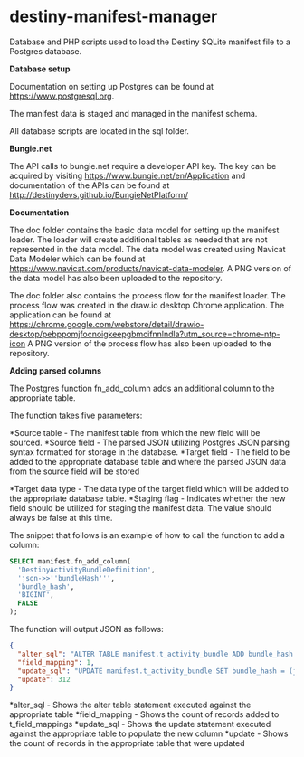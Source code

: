 # destiny-manifest-manager
Database and PHP scripts used to load the Destiny SQLite manifest file to a Postgres database.

**Database setup**

Documentation on setting up Postgres can be found at https://www.postgresql.org.

The manifest data is staged and managed in the manifest schema.

All database scripts are located in the sql folder.

**Bungie.net**

The API calls to bungie.net require a developer API key. The key can be acquired by visiting https://www.bungie.net/en/Application and documentation of the APIs can be found at http://destinydevs.github.io/BungieNetPlatform/

**Documentation**

The doc folder contains the basic data model for setting up the manifest loader. The loader will create additional tables as needed that are not represented in the data model. The data model was created using Navicat Data Modeler which can be found at https://www.navicat.com/products/navicat-data-modeler. A PNG version of the data model has also been uploaded to the repository.

The doc folder also contains the process flow for the manifest loader. The process flow was created in the draw.io desktop Chrome application. The application can be found at https://chrome.google.com/webstore/detail/drawio-desktop/pebppomjfocnoigkeepgbmcifnnlndla?utm_source=chrome-ntp-icon A PNG version of the process flow has also been uploaded to the repository.

**Adding parsed columns**

The Postgres function fn_add_column adds an additional column to the appropriate table.

The function takes five parameters:

  *Source table - The manifest table from which the new field will be sourced.
  *Source field - The parsed JSON utilizing Postgres JSON parsing syntax formatted for storage in the database.
  *Target field - The field to be added to the appropriate database table and where the parsed JSON data from the source field will be stored
  
  *Target data type - The data type of the target field which will be added to the appropriate database table.
  *Staging flag - Indicates whether the new field should be utilized for staging the manifest data. The value should always be false at this time.

The snippet that follows is an example of how to call the function to add a column:

```sql
SELECT manifest.fn_add_column(
  'DestinyActivityBundleDefinition',
  'json->>''bundleHash''',
  'bundle_hash',
  'BIGINT',
  FALSE
);
```
The function will output JSON as follows:

```json
{
  "alter_sql": "ALTER TABLE manifest.t_activity_bundle ADD bundle_hash BIGINT",
  "field_mapping": 1,
  "update_sql": "UPDATE manifest.t_activity_bundle SET bundle_hash = (json->>'bundleHash')::BIGINT",
  "update": 312
}
```

*alter_sql - Shows the alter table statement executed against the appropriate table
*field_mapping - Shows the count of records added to t_field_mappings
*update_sql - Shows the update statement executed against the appropriate table to populate the new column
*update - Shows the count of records in the appropriate table that were updated
